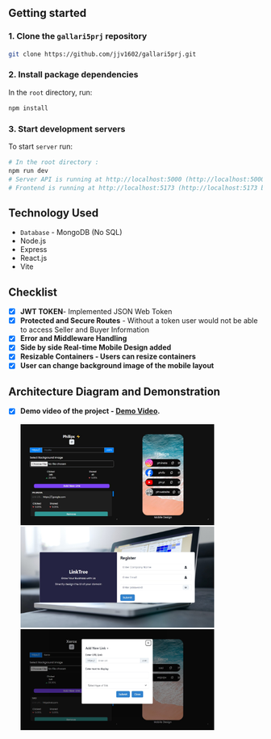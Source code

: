 
## Getting started

### 1. Clone the `gallari5prj` repository


```bash
git clone https://github.com/jjv1602/gallari5prj.git
```
### 2. Install package dependencies

In the `root` directory, run:

```bash
npm install
```

### 3. Start development servers

To start `server` run:

```bash
# In the root directory :
npm run dev
# Server API is running at http://localhost:5000 (http://localhost:5000 by default)
# Frontend is running at http://localhost:5173 (http://localhost:5173 by default)
```



## Technology Used

* `Database` - MongoDB (No SQL)
* Node.js
* Express
* React.js
* Vite
## Checklist
- [x] <b>JWT TOKEN</b>- Implemented JSON Web Token
- [x] <b>Protected and Secure Routes</b> - Without a token user would not be able to access Seller and Buyer Information
- [x] <b>Error and Middleware Handling</b>
- [x] <b>Side by side Real-time Mobile Design added
- [x] <b>Resizable Containers - Users can resize containers
- [x] <b>User can change background image of the mobile layout

## Architecture Diagram and Demonstration 
- [x] <b>Demo video of the project </b>-  [Demo Video](https://drive.google.com/file/d/1AnU84NAWfe6Cf8fHm3NFewiqdXAd80qR/view?usp=sharing).
<br><br>
  <img src="/Images/design.jpg" width="80%" height="80%">
  <img src="/Images/login.jpg" width="80%" height="80%">
  <img src="/Images/newlink.jpg" width="80%" height="80%">

